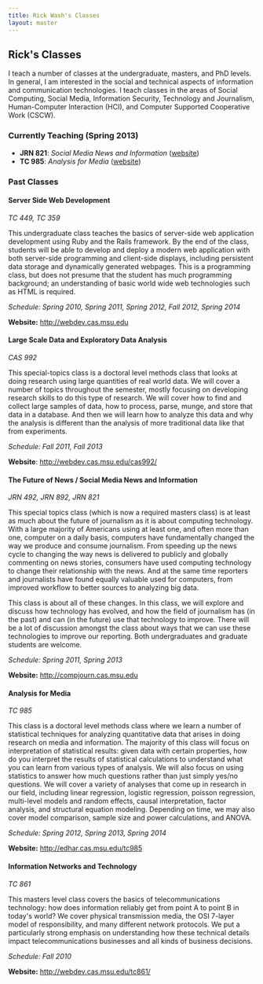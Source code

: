 ```yaml
---
title: Rick Wash's Classes
layout: master
---
```


Rick's Classes
--------------

I teach a number of classes at the undergraduate, masters, and PhD levels.  In general, I am interested in the social
and technical aspects of information and communication technologies.  I teach classes in the areas of Social Computing,
Social Media, Information Security, Technology and Journalism, Human-Computer Interaction (HCI), and Computer Supported
Cooperative Work (CSCW).

### Currently Teaching (Spring 2013)

* **JRN 821**: *Social Media News and Information*   ([website](http://compjourn.cas.msu.edu))
* **TC 985**: *Analysis for Media*      ([website](http://edhar.cas.msu.edu/tc985))

### Past Classes

#### Server Side Web Development

*TC 449, TC 359*  

This undergraduate class teaches the basics of server-side web application development using Ruby and the Rails
framework. By the end of the class, students will be able to develop and deploy a modern web application with both
server-side programming and client-side displays, including persistent data storage and dynamically generated webpages.
This is a programming class, but does not presume that the student has much programming background; an understanding of
basic world wide web technologies such as HTML is required.

*Schedule: Spring 2010, Spring 2011, Spring 2012, Fall 2012, Spring 2014*

**Website:** <http://webdev.cas.msu.edu>

#### Large Scale Data and Exploratory Data Analysis

*CAS 992*

This special-topics class is a doctoral level methods class that looks at doing research using large quantities of real
world data. We will cover a number of topics throughout the semester, mostly focusing on developing research skills to
do this type of research. We will cover how to find and collect large samples of data, how to process, parse, munge, and
store that data in a database. And then we will learn how to analyze this data and why the analysis is different than
the analysis of more traditional data like that from experiments.

*Schedule: Fall 2011, Fall 2013*

**Website**: <http://webdev.cas.msu.edu/cas992/>

#### The Future of News / Social Media News and Information

*JRN 492, JRN 892, JRN 821*

This special topics class (which is now a required masters class) is at least as much about the future of journalism as
it is about computing technology. With a large majority of Americans using at least one, and often more than one,
computer on a daily basis, computers have fundamentally changed the way we produce and consume journalism. From speeding
up the news cycle to changing the way news is delivered to publicly and globally commenting on news stories, consumers
have used computing technology to change their relationship with the news. And at the same time reporters and
journalists have found equally valuable used for computers, from improved workflow to better sources to analyzing big
data.

This class is about all of these changes. In this class, we will explore and discuss how technology has evolved, and how
the field of journalism has (in the past) and can (in the future) use that technology to improve. There will be a lot of
discussion amongst the class about ways that we can use these technologies to improve our reporting. Both undergraduates
and graduate students are welcome.

*Schedule: Spring 2011, Spring 2013*

**Website:** <http://compjourn.cas.msu.edu>

#### Analysis for Media

*TC 985*

This class is a doctoral level methods class where we learn a number of statistical techniques for analyzing
quantitative data that arises in doing research on media and information. The majority of this class will focus on
interpretation of statistical results: given data with certain properties, how do you interpret the results of
statistical calculations to understand what you can learn from various types of analysis. We will also focus on using
statistics to answer how much questions rather than just simply yes/no questions. We will cover a variety of analyses
that come up in research in our field, including linear regression, logistic regression, poisson regression, multi-level
models and random effects, causal interpretation, factor analysis, and structural equation modeling. Depending on time,
we may also cover model comparison, sample size and power calculations, and ANOVA.

*Schedule: Spring 2012, Spring 2013, Spring 2014*

**Website:** <http://edhar.cas.msu.edu/tc985>

#### Information Networks and Technology

*TC 861*

This masters level class covers the basics of telecommunications technology: how does information reliably get from
point A to point B in today's world? We cover physical transmission media, the OSI 7-layer model of responsibility, and
many different network protocols. We put a particularly strong emphasis on understanding how these technical details
impact telecommunications businesses and all kinds of business decisions.

*Schedule: Fall 2010*

**Website:** <http://webdev.cas.msu.edu/tc861/>
